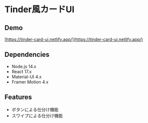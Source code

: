 # Tinder風カードUI

## Demo
[https://tinder-card-ui.netlify.app/](https://tinder-card-ui.netlify.app/)

## Dependencies
- Node.js 14.x
- React 17.x
- Material-UI 4.x
- Framer Motion 4.x

## Features
- ボタンによる仕分け機能
- スワイプによる仕分け機能
